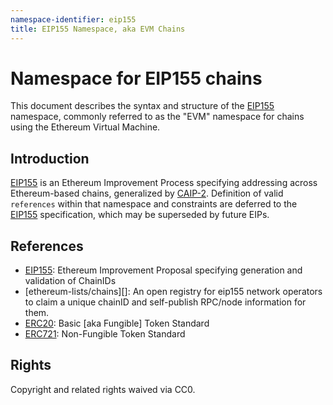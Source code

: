 ```yaml
---
namespace-identifier: eip155
title: EIP155 Namespace, aka EVM Chains
---
```


# Namespace for EIP155 chains

This document describes the syntax and structure of the [EIP155][] namespace,
commonly referred to as the "EVM" namespace for chains using the Ethereum
Virtual Machine. 

## Introduction

[EIP155][] is an Ethereum Improvement Process specifying addressing across
Ethereum-based chains, generalized by [CAIP-2][]. Definition of valid
`references` within that namespace and constraints are deferred to the
[EIP155][] specification, which may be superseded by future EIPs.

## References

- [EIP155][]: Ethereum Improvement Proposal specifying generation and validation of ChainIDs
- [ethereum-lists/chains][]: An open registry for eip155 network operators to claim a
      unique chainID and self-publish RPC/node information for them.
- [ERC20][]: Basic [aka Fungible] Token Standard
- [ERC721][]: Non-Fungible Token Standard

[Chainid.network]: https://github.com/ethereum-lists/chains
[CAIP-2]: https://github.com/ChainAgnostic/CAIPs/blob/master/CAIPs/caip-2.md
[CAIP-10]: https://github.com/ChainAgnostic/CAIPs/blob/master/CAIPs/caip-10.md
[CAIP-19]: https://github.com/ChainAgnostic/CAIPs/blob/master/CAIPs/caip-19.md
[CAIP-21]: https://github.com/ChainAgnostic/CAIPs/blob/master/CAIPs/caip-21.md
[CAIP-22]: https://github.com/ChainAgnostic/CAIPs/blob/master/CAIPs/caip-22.md
[EIP155]: https://eips.ethereum.org/EIPS/eip-155
[ERC20]: https://eips.ethereum.org/EIPS/eip-20
[ERC721]: https://eips.ethereum.org/EIPS/eip-721


## Rights

Copyright and related rights waived via CC0.

